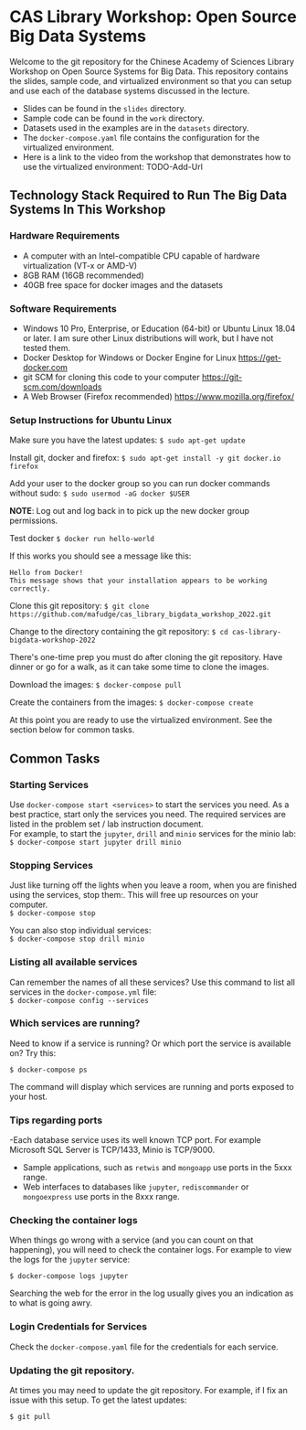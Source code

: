 # CAS Library Workshop: Open Source Big Data Systems

Welcome to the git repository for the Chinese Academy of Sciences Library Workshop on Open Source Systems for Big Data. This repository contains the slides, sample code, and virtualized environment so that you can setup and use each of the database systems discussed in the lecture. 

- Slides can be found in the `slides` directory.
- Sample code can be found in the `work` directory.
- Datasets used in the examples are in the `datasets` directory.
- The `docker-compose.yaml` file contains the configuration for the virtualized environment.
- Here is a link to the video from the workshop that demonstrates how to use the virtualized environment: TODO-Add-Url

## Technology Stack Required to Run The Big Data Systems In This Workshop

### Hardware Requirements

- A computer with an Intel-compatible CPU capable of hardware virtualization (VT-x or AMD-V)
- 8GB RAM (16GB recommended)
- 40GB free space for docker images and the datasets

### Software Requirements

- Windows 10 Pro, Enterprise, or Education (64-bit) or Ubuntu Linux 18.04 or later. I am sure other Linux distributions will work, but I have not tested them.
- Docker Desktop for Windows or Docker Engine for Linux https://get-docker.com 
- git SCM for cloning this code to your computer https://git-scm.com/downloads
- A Web Browser (Firefox recommended) https://www.mozilla.org/firefox/

### Setup Instructions for Ubuntu Linux

Make sure you have the latest updates:
`$ sudo apt-get update`

Install git, docker and firefox:
`$ sudo apt-get install -y git docker.io firefox`

Add your user to the docker group so you can run docker commands without sudo:
`$ sudo usermod -aG docker $USER`

**NOTE**: Log out and log back in to pick up the new docker group permissions.

Test docker
`$ docker run hello-world`

If this works you should see a message like this:

```
Hello from Docker!
This message shows that your installation appears to be working correctly.
```

Clone this git repository:
`$ git clone https://github.com/mafudge/cas_library_bigdata_workshop_2022.git`

Change to the directory containing the git repository:
`$ cd cas-library-bigdata-workshop-2022`

There's one-time prep you must do after cloning the git repository.  Have dinner or go for a walk, as it can take some time to clone the images.

Download the images:
`$ docker-compose pull`  

Create the containers from the images:
`$ docker-compose create`

At this point you are ready to use the virtualized environment. See the section below for common tasks.

## Common Tasks

### Starting Services 

Use `docker-compose start <services>` to start the services you need. As a best practice, start only the services you need. The required services are listed in the problem set / lab instruction document.    
For example, to start the `jupyter`, `drill` and `minio` services for the minio lab:
`$ docker-compose start jupyter drill minio`

### Stopping Services

Just like turning off the lights when you leave a room, when you are finished using the services, stop them:. This will free up resources on your computer.  
`$ docker-compose stop`  

You can also stop individual services:  
`$ docker-compose stop drill minio`

### Listing all available services

Can remember the names of all these services? Use this command to list all services in the `docker-compose.yml` file:  
`$ docker-compose config --services`

### Which services are running?

Need to know if a service is running? Or which port the service is available on? Try this:   

`$ docker-compose ps`   

The command will display which services are running and ports exposed to your host.

### Tips regarding ports

-Each database service uses its well known TCP port. For example Microsoft SQL Server is TCP/1433, Minio is TCP/9000.   
- Sample applications, such as `retwis` and `mongoapp` use ports in the 5xxx range.
- Web interfaces to databases like `jupyter`, `rediscommander` or `mongoexpress` use ports in the 8xxx range.

### Checking the container logs

When things go wrong with a service (and you can count on that happening), you will need to check the container logs. For example to view the logs for the `jupyter` service:   

`$ docker-compose logs jupyter`

Searching the web for the error in the log usually gives you an indication as to what is going awry.


### Login Credentials for Services

Check the `docker-compose.yaml` file for the credentials for each service.


### Updating the git repository.

At times you may need to update the git repository. For example, if I fix an issue with this setup. To get the latest updates:

`$ git pull`